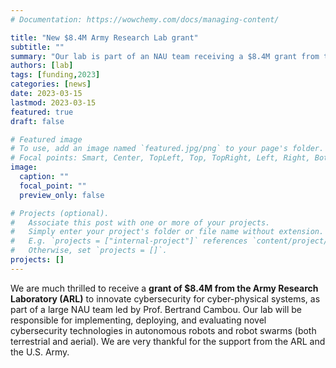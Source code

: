 ```yaml
---
# Documentation: https://wowchemy.com/docs/managing-content/

title: "New $8.4M Army Research Lab grant"
subtitle: ""
summary: "Our lab is part of an NAU team receiving a $8.4M grant from the Army Research Lab (ARL) for innovating cybersecurity."
authors: [lab]
tags: [funding,2023]
categories: [news]
date: 2023-03-15
lastmod: 2023-03-15
featured: true
draft: false

# Featured image
# To use, add an image named `featured.jpg/png` to your page's folder.
# Focal points: Smart, Center, TopLeft, Top, TopRight, Left, Right, BottomLeft, Bottom, BottomRight.
image:
  caption: ""
  focal_point: ""
  preview_only: false

# Projects (optional).
#   Associate this post with one or more of your projects.
#   Simply enter your project's folder or file name without extension.
#   E.g. `projects = ["internal-project"]` references `content/project/deep-learning/index.md`.
#   Otherwise, set `projects = []`.
projects: []
---
```


We are much thrilled to receive a **grant of $8.4M from the Army Research Laboratory (ARL)** to innovate cybersecurity for cyber-physical systems, as part of a large NAU team led by Prof. Bertrand Cambou.  Our lab will be responsible for implementing, deploying, and evaluating novel cybersecurity technologies in autonomous robots and robot swarms (both terrestrial and aerial).  We are very thankful for the support from the ARL and the U.S. Army.

